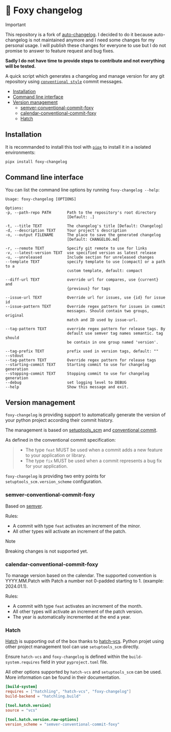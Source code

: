 # 🦊 Foxy changelog

> [!IMPORTANT]
> This repository is a fork of [auto-changelog](https://github.com/KeNaCo/auto-changelog).
> I decided to do it because auto-changelog is not maintained anymore and I need some changes for my personal usage.
> I will publish these changes for everyone to use but I do not promise to answer to feature request and bug fixes.
>
> **Sadly I do not have time to provide steps to contribute and not everything will be tested.**

A quick script which generates a changelog and manage version for any git repository using [`conventional style`](https://www.conventionalcommits.org/en/v1.0.0/) commit messages.

- [Installation](#installation)
- [Command line interface](#command-line-interface)
- [Version management](#version-management)
  - [semver-conventional-commit-foxy](#semver-conventional-commit-foxy)
  - [calendar-conventional-commit-foxy](#calendar-conventional-commit-foxy)
  - [Hatch](#hatch)

## Installation

It is recommanded to install this tool with [`pipx`](https://github.com/pypa/pipx) to install it in a isolated environments:

```console
pipx install foxy-changelog
```

## Command line interface

You can list the command line options by running `foxy-changelog --help`:

```console
Usage: foxy-changelog [OPTIONS]

Options:
-p, --path-repo PATH       Path to the repository's root directory
                           [Default: .]

-t, --title TEXT           The changelog's title [Default: Changelog]
-d, --description TEXT     Your project's description
-o, --output FILENAME      The place to save the generated changelog
                           [Default: CHANGELOG.md]

-r, --remote TEXT          Specify git remote to use for links
-v, --latest-version TEXT  use specified version as latest release
-u, --unreleased           Include section for unreleased changes
--template TEXT            specify template to use [compact] or a path to a
                           custom template, default: compact

--diff-url TEXT            override url for compares, use {current} and
                           {previous} for tags

--issue-url TEXT           Override url for issues, use {id} for issue id
--issue-pattern TEXT       Override regex pattern for issues in commit
                           messages. Should contain two groups, original
                           match and ID used by issue-url.

--tag-pattern TEXT         override regex pattern for release tags. By
                           default use semver tag names semantic. tag should
                           be contain in one group named 'version'.

--tag-prefix TEXT          prefix used in version tags, default: ""
--stdout
--tag-pattern TEXT         Override regex pattern for release tags
--starting-commit TEXT     Starting commit to use for changelog generation
--stopping-commit TEXT     Stopping commit to use for changelog generation
--debug                    set logging level to DEBUG
--help                     Show this message and exit.
```

## Version management

`foxy-changelog` is providing support to automatically generate the version of your python project according their commit history.

The management is based on [setuptools_scm](https://github.com/pypa/setuptools_scm) and [conventional commit](https://www.conventionalcommits.org/en/v1.0.0/).

As defined in the conventional commit specification:

>- The type `feat` MUST be used when a commit adds a new feature to your application or library.
>- The type `fix` MUST be used when a commit represents a bug fix for your application.

`foxy-changelog` is providing two entry points for `setuptools_scm.version_scheme` configuration.

### semver-conventional-commit-foxy

Based on [semver](https://semver.org/lang/fr/).

Rules:

- A commit with type `feat` activates an increment of the minor.
- All other types will activate an increment of the patch.

> [!NOTE]
> Breaking changes is not supported yet.

### calendar-conventional-commit-foxy

To manage version based on the calendar. The supported convention is YYYY.MM.Patch with Patch a number not 0-padded starting to 1. (example: 2024.01.1).

Rules:

- A commit with type `feat` activates an increment of the month.
- All other types will activate an increment of the patch version.
- The year is automatically incremented at the end a year.

### Hatch

[Hatch](https://github.com/pypa/hatch) is supporting out of the box thanks to [hatch-vcs](https://github.com/ofek/hatch-vcs).
Python projet using other project management tool can use `setuptools_scm` directly.

Ensure `hatch-vcs` and `foxy-changelog` is defined within the `build-system.requires` field in your `pyproject.toml` file.

All other options supported by `hatch-vcs` and `setuptools_scm` can be used. More information can be found in their documentation.

```toml
[build-system]
requires = ["hatchling", "hatch-vcs", "foxy-changelog"]
build-backend = "hatchling.build"

[tool.hatch.version]
source = "vcs"

[tool.hatch.version.raw-options]
version_scheme = "semver-conventional-commit-foxy"
```
